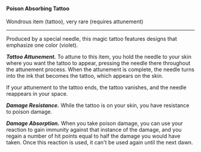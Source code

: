 #### Poison Absorbing Tattoo

Wondrous item (tattoo), very rare (requires attunement)

---

Produced by a special needle, this magic tattoo features designs that emphasize one color (violet).

***Tattoo Attunement.*** To attune to this item, you hold the needle to your skin where you want the tattoo to appear, pressing the needle there throughout the attunement process. When the attunement is complete, the needle turns into the ink that becomes the tattoo, which appears on the skin.

If your attunement to the tattoo ends, the tattoo vanishes, and the needle reappears in your space.

***Damage Resistance.*** While the tattoo is on your skin, you have resistance to poison damage.

***Damage Absorption.*** When you take poison damage, you can use your reaction to gain immunity against that instance of the damage, and you regain a number of hit points equal to half the damage you would have taken. Once this reaction is used, it can't be used again until the next dawn.